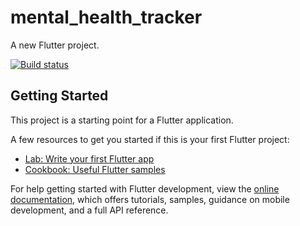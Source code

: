 # mental_health_tracker

A new Flutter project.

[![Build status](https://build.appcenter.ms/v0.1/apps/87224898-1661-47ce-9316-ff5a094be4dc/branches/main/badge)](https://appcenter.ms)

## Getting Started

This project is a starting point for a Flutter application.

A few resources to get you started if this is your first Flutter project:

- [Lab: Write your first Flutter app](https://docs.flutter.dev/get-started/codelab)
- [Cookbook: Useful Flutter samples](https://docs.flutter.dev/cookbook)

For help getting started with Flutter development, view the
[online documentation](https://docs.flutter.dev/), which offers tutorials,
samples, guidance on mobile development, and a full API reference.
